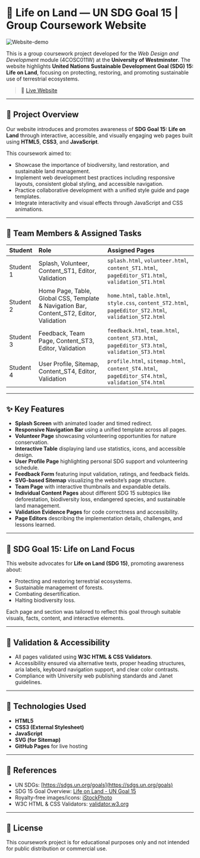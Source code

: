 # 🌿 Life on Land — UN SDG Goal 15 | Group Coursework Website
![Website-demo](/snaps/Histogram.png)

This is a group coursework project developed for the *Web Design and Development* module (4COSC011W) at the **University of Westminster**. The website highlights **United Nations Sustainable Development Goal (SDG) 15: Life on Land**, focusing on protecting, restoring, and promoting sustainable use of terrestrial ecosystems.

> 📌 [Live Website](https://jaindiedm.github.io/CW_IIT_WEB/)

---

## 📖 Project Overview

Our website introduces and promotes awareness of **SDG Goal 15: Life on Land** through interactive, accessible, and visually engaging web pages built using **HTML5**, **CSS3**, and **JavaScript**.  

This coursework aimed to:
- Showcase the importance of biodiversity, land restoration, and sustainable land management.
- Implement web development best practices including responsive layouts, consistent global styling, and accessible navigation.
- Practice collaborative development with a unified style guide and page templates.
- Integrate interactivity and visual effects through JavaScript and CSS animations.

---

## 👥 Team Members & Assigned Tasks

| Student | Role | Assigned Pages |
|:---------|:-------------------|:-----------------|
| Student 1 | Splash, Volunteer, Content_ST1, Editor, Validation | `splash.html`, `volunteer.html`, `content_ST1.html`, `pageEditor_ST1.html`, `validation_ST1.html` |
| Student 2 | Home Page, Table, Global CSS, Template & Navigation Bar, Content_ST2, Editor, Validation | `home.html`, `table.html`, `style.css`, `content_ST2.html`, `pageEditor_ST2.html`, `validation_ST2.html` |
| Student 3 | Feedback, Team Page, Content_ST3, Editor, Validation | `feedback.html`, `team.html`, `content_ST3.html`, `pageEditor_ST3.html`, `validation_ST3.html` |
| Student 4 | User Profile, Sitemap, Content_ST4, Editor, Validation | `profile.html`, `sitemap.html`, `content_ST4.html`, `pageEditor_ST4.html`, `validation_ST4.html` |

---

## ✨ Key Features

- **Splash Screen** with animated loader and timed redirect.
- **Responsive Navigation Bar** using a unified template across all pages.
- **Volunteer Page** showcasing volunteering opportunities for nature conservation.
- **Interactive Table** displaying land use statistics, icons, and accessible design.
- **User Profile Page** highlighting personal SDG support and volunteering schedule.
- **Feedback Form** featuring input validation, ratings, and feedback fields.
- **SVG-based Sitemap** visualizing the website’s page structure.
- **Team Page** with interactive thumbnails and expandable details.
- **Individual Content Pages** about different SDG 15 subtopics like deforestation, biodiversity loss, endangered species, and sustainable land management.
- **Validation Evidence Pages** for code correctness and accessibility.
- **Page Editors** describing the implementation details, challenges, and lessons learned.

---

## 🌳 SDG Goal 15: Life on Land Focus

This website advocates for **Life on Land (SDG 15)**, promoting awareness about:
- Protecting and restoring terrestrial ecosystems.
- Sustainable management of forests.
- Combating desertification.
- Halting biodiversity loss.

Each page and section was tailored to reflect this goal through suitable visuals, facts, content, and interactive elements.

---

## 📏 Validation & Accessibility

- All pages validated using **W3C HTML & CSS Validators**.
- Accessibility ensured via alternative texts, proper heading structures, aria labels, keyboard navigation support, and clear color contrasts.
- Compliance with University web publishing standards and Janet guidelines.

---

## 🔧 Technologies Used

- **HTML5**
- **CSS3 (External Stylesheet)**
- **JavaScript**
- **SVG (for Sitemap)**
- **GitHub Pages** for live hosting

---

## 📜 References

- UN SDGs: [https://sdgs.un.org/goals](https://sdgs.un.org/goals)
- SDG 15 Goal Overview: [Life on Land - UN Goal 15](https://sdgs.un.org/goals/goal15)
- Royalty-free images/icons: [iStockPhoto](https://www.istockphoto.com/)
- W3C HTML & CSS Validators: [validator.w3.org](https://validator.w3.org/)

---

## 📄 License

This coursework project is for educational purposes only and not intended for public distribution or commercial use.


